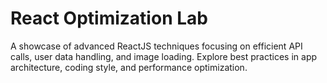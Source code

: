 # React Optimization Lab
A showcase of advanced ReactJS techniques focusing on efficient API calls, user data handling, and image loading. Explore best practices in app architecture, coding style, and performance optimization.
